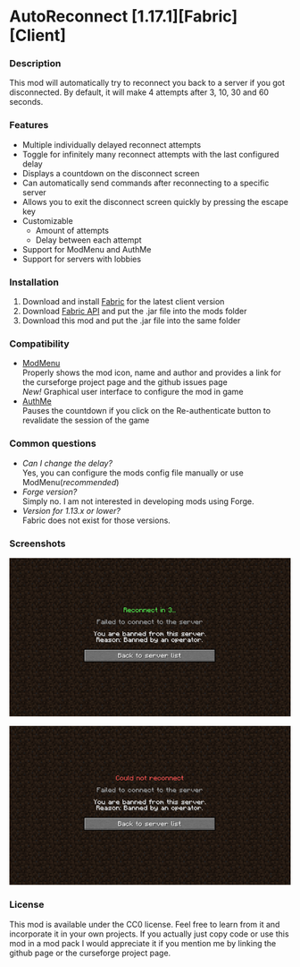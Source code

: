 # AutoReconnect [1.17.1][Fabric][Client]

### Description

This mod will automatically try to reconnect you back to a server if you got disconnected.
By default, it will make 4 attempts after 3, 10, 30 and 60 seconds.

### Features

* Multiple individually delayed reconnect attempts
* Toggle for infinitely many reconnect attempts with the last configured delay
* Displays a countdown on the disconnect screen
* Can automatically send commands after reconnecting to a specific server
* Allows you to exit the disconnect screen quickly by pressing the escape key
* Customizable
    * Amount of attempts
    * Delay between each attempt
* Support for ModMenu and AuthMe
* Support for servers with lobbies

### Installation

1. Download and install [Fabric](https://fabricmc.net/use/) for the latest client version
2. Download [Fabric API](https://www.curseforge.com/minecraft/mc-mods/fabric-api) and put the .jar file into the mods folder
3. Download this mod and put the .jar file into the same folder

### Compatibility

* [ModMenu](https://www.curseforge.com/minecraft/mc-mods/modmenu) <br>
  Properly shows the mod icon, name and author
  and provides a link for the curseforge project page and the github issues page\
  *New!* Graphical user interface to configure the mod in game
* [AuthMe](https://www.curseforge.com/minecraft/mc-mods/auth-me) <br>
  Pauses the countdown if you click on the Re-authenticate button to revalidate the session of the game

### Common questions

* _Can I change the delay?_<br>
  Yes, you can configure the mods config file manually or use ModMenu(_recommended_)
* _Forge version?_<br>
  Simply no. I am not interested in developing mods using Forge.
* _Version for 1.13.x or lower?_<br>
  Fabric does not exist for those versions.

### Screenshots

![countdown](src/main/resources/assets/countdown.png)

![failed](src/main/resources/assets/failed.png)

### License

This mod is available under the CC0 license.
Feel free to learn from it and incorporate it in your own projects.
If you actually just copy code or use this mod in a mod pack I would appreciate it if you mention me
by linking the github page or the curseforge project page.